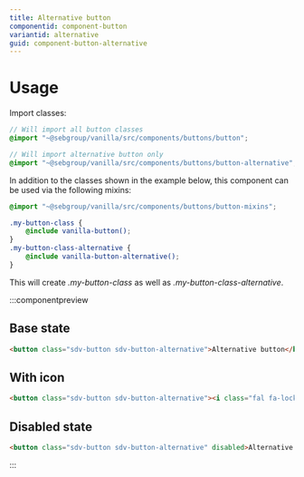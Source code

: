 ```yaml
---
title: Alternative button
componentid: component-button
variantid: alternative
guid: component-button-alternative
---
```

# Usage
Import classes:
```scss
// Will import all button classes
@import "~@sebgroup/vanilla/src/components/buttons/button";

// Will import alternative button only
@import "~@sebgroup/vanilla/src/components/buttons/button-alternative";
```

In addition to the classes shown in the example below, this component can be used via the following mixins:
```scss
@import "~@sebgroup/vanilla/src/components/buttons/button-mixins";

.my-button-class {
    @include vanilla-button();
}
.my-button-class-alternative {
    @include vanilla-button-alternative();
}
```
This will create <i>.my-button-class</i> as well as <i>.my-button-class-alternative</i>.

:::componentpreview
## Base state
```html
<button class="sdv-button sdv-button-alternative">Alternative button</button>
```

## With icon
```html
<button class="sdv-button sdv-button-alternative"><i class="fal fa-lock sdv-icon-left"></i>Alternative button</button>
```

## Disabled state
```html
<button class="sdv-button sdv-button-alternative" disabled>Alternative button</button>
```
:::

